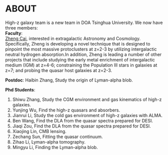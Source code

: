 # ABOUT
   High-z galaxy team is a new team in DOA Tsinghua University. We now have three members:  
**Faculty**:   
   [Zheng Cai](http://sancerre.as.arizona.edu/~caiz/Home/Welcome.html), interested in extragalactic Astronomy and Cosmology. Specifically, Zheng is developing a novel technique that is designed to pinpoint the most massive protoclusters at z=2-3 by utilizing intergalactic neutral hydrogen absorption.In addition, Zheng is leading a number of other projects that include studying the early metal enrichment of intergalactic medium (IGM) at z=4-6; constraining the Population III stars in galaxies at z=7; and probing the quasar host galaxies at z=2-3.  
   
**Postdoc**:
   Haibin Zhang, Study the origin of Lyman-alpha blob.

**Phd Students**:  
   1. Shiwu Zhang, Study the CGM environment and gas kinematics of high-z galaxies. 
   2. Yunjing Wu, Find the high-z quasars and absorbers.
   3. Jianrui Li, Study the cold gas environment of high-z galaxies with ALMA.
   4. Ben Wang, Find the DLA from the quasar spectra prepared for DESI.
   5. Jiaqi Zou, Find the DLA from the quasar spectra prepared for DESI.
   6. Xiaojing Lin, CMB lensing.
   7. Zechang Sun, Fitting the quasar continuum.
   8. Zihao Li, Lyman-alpha tomography.
   8. Mingyu Li, Finding the Lyman-alpha blob.



